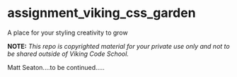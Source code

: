 assignment_viking_css_garden
============================

A place for your styling creativity to grow


**NOTE:** *This repo is copyrighted material for your private use only and not to be shared outside of Viking Code School.*

Matt Seaton....to be continued.....
